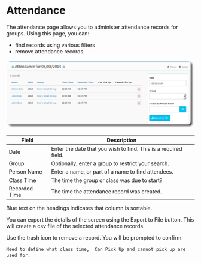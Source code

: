 # Attendance

The attendance page allows you to administer attendance records for groups. Using this page, you can:

* find records using various filters
* remove attendance records

![Attendance](../img/admin/attendance.png)

| Field | Description |
| -- | -- |
| Date  | Enter the date that you wish to find. This is a required field. |
| Group | Optionally, enter a group to restrict your search. |
| Person Name | Enter a name, or part of a name to find attendees. |
| Class Time | The time the group or class was due to start? |
| Recorded Time | The time the attendance record was created. |

Blue text on the headings indicates that column is sortable.

You can export the details of the screen using the Export to File button. This will create a csv file of the selected attendance records.

Use the trash icon to remove a record. You will be prompted to confirm.


```
Need to define what class time,  Can Pick Up and cannot pick up are used for.
```

